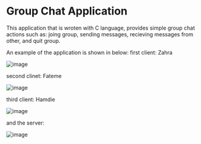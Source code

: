 # Group Chat Application
This application that is wroten with C language, provides simple group chat actions such as: joing group, sending messages, recieving messages from other, and quit group.

An example of the application is shown in below:
first client: Zahra

![image](https://user-images.githubusercontent.com/93929227/218965800-e1aaca03-19ec-4099-838d-1c06b01d4543.png)

second clinet: Fateme

![image](https://user-images.githubusercontent.com/93929227/218965364-636d4d5d-e1a7-444f-b164-665aa437ed58.png)

third client: Hamdie

![image](https://user-images.githubusercontent.com/93929227/218965448-b157233c-d5f9-484a-9a83-f2f27a919ad1.png)

and the server:

![image](https://user-images.githubusercontent.com/93929227/218965548-be59a1f2-e572-46e4-835b-c61c3cc85896.png)

